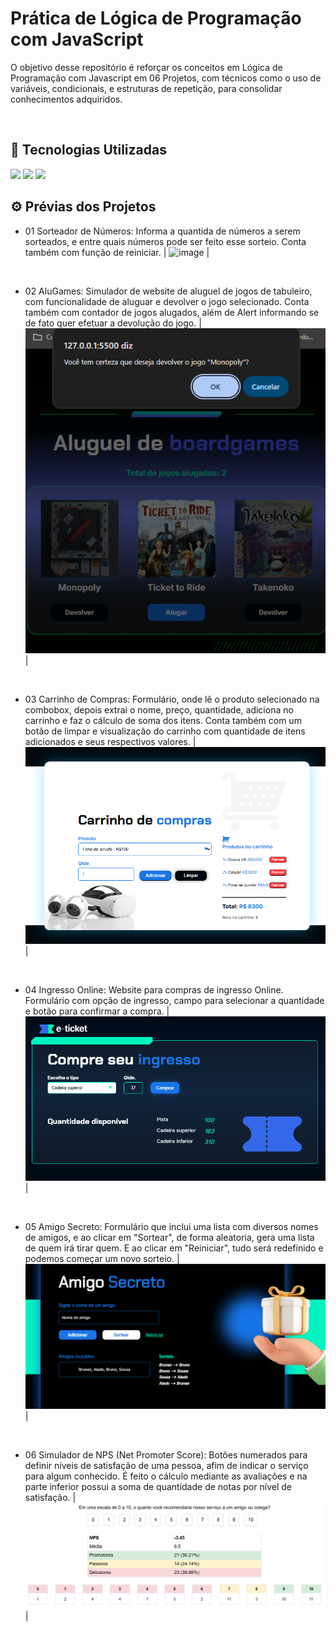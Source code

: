 # Prática de Lógica de Programação com JavaScript

O objetivo desse repositório é reforçar os conceitos em Lógica de Programação com Javascript em 06 Projetos, com técnicos como o uso de variáveis, condicionais, e estruturas de repetição, para consolidar conhecimentos adquiridos.

<br>

## 🚀 Tecnologias Utilizadas
<div>
  <img src="https://img.shields.io/badge/HTML-E44D26?style=for-the-badge&logo=html5&logoColor=white">
  <img src="https://img.shields.io/badge/CSS-1572B6?style=for-the-badge&logo=css3&logoColor=white">
  <img src="https://img.shields.io/badge/JavaScript-F7DF1E?style=for-the-badge&logo=javascript&logoColor=black">
</div>


## ⚙️ Prévias dos Projetos


- 01 Sorteador de Números: Informa a quantida de números a serem sorteados, e entre quais números pode ser feito esse sorteio. Conta também com função de reiniciar.
| ![image](https://raw.githubusercontent.com/Brunex-Alado/Logica-Programacao-JS/refs/heads/main/img/01_Sorteador_de_Números.png) | 

<br/>

- 02 AluGames: Simulador de website de aluguel de jogos de tabuleiro, com funcionalidade de aluguar e devolver o jogo selecionado. Conta também com contador de jogos alugados, além de Alert informando se de fato quer efetuar a devolução do jogo.
| ![image](https://raw.githubusercontent.com/Brunex-Alado/Logica-Programacao-JS/refs/heads/main/img/02_AluGames.png) | 

<br/>

- 03 Carrinho de Compras: Formulário, onde lê o produto selecionado na combobox, depois extrai o nome, preço, quantidade, adiciona no carrinho e faz o cálculo de soma dos itens. Conta também com um botão de limpar e visualização do carrinho com quantidade de itens adicionados e seus respectivos valores.
| ![image](https://raw.githubusercontent.com/Brunex-Alado/Logica-Programacao-JS/refs/heads/main/img/03_Carrinho_de_Compras.png) | 

<br/>

- 04 Ingresso Online: Website para compras de ingresso Online. Formulário com opção de ingresso, campo para selecionar a quantidade e botão para confirmar a compra.
| ![image](https://raw.githubusercontent.com/Brunex-Alado/Logica-Programacao-JS/refs/heads/main/img/04_Ingresso_Online.png) | 

<br/>

- 05 Amigo Secreto: Formulário que inclui uma lista com diversos nomes de amigos, e ao clicar em "Sortear", de forma aleatoria, gera uma lista de quem irá tirar quem. E ao clicar em "Reiniciar", tudo será redefinido e podemos começar um novo sorteio.
| ![image](https://raw.githubusercontent.com/Brunex-Alado/Logica-Programacao-JS/refs/heads/main/img/05_Amigo_Secreto.png) | 

<br/>

- 06 Simulador de NPS (Net Promoter Score): Botões numerados para definir níveis de satisfação de uma pessoa, afim de indicar o serviço para algum conhecido. É feito o cálculo mediante as avaliações e na parte inferior possui a soma de quantidade de notas por nível de satisfação.
| ![image](https://raw.githubusercontent.com/Brunex-Alado/Logica-Programacao-JS/refs/heads/main/img/06_Simulador_de_NPS_(Net_Promoter_Score).png) | 

<br/>

